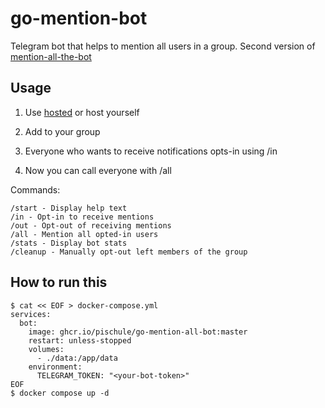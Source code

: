 # go-mention-bot

Telegram bot that helps to mention all users in a group. 
Second version of [mention-all-the-bot](https://github.com/pischule/mention-all-bot)

## Usage

1. Use [hosted](https://t.me/mention_all_the_bot?startgroup) or host yourself

1. Add to your group

1. Everyone who wants to receive notifications opts-in using /in

1. Now you can call everyone with /all

Commands:

```
/start - Display help text
/in - Opt-in to receive mentions
/out - Opt-out of receiving mentions
/all - Mention all opted-in users
/stats - Display bot stats
/cleanup - Manually opt-out left members of the group
```

## How to run this

```shell
$ cat << EOF > docker-compose.yml 
services:
  bot:
    image: ghcr.io/pischule/go-mention-all-bot:master
    restart: unless-stopped
    volumes:
      - ./data:/app/data
    environment:
      TELEGRAM_TOKEN: "<your-bot-token>"
EOF
$ docker compose up -d
```
